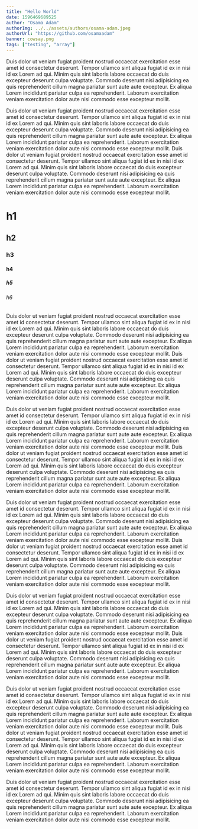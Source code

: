 ```yaml
---
title: "Hello World"
date: 1596469689525
author: "Osama Adam"
authorImg: ../../assets/authors/osama-adam.jpeg
authorUrl: "https://github.com/osamaadam"
banner: cowsay.png
tags: ["testing", "array"]
---
```


Duis dolor ut veniam fugiat proident nostrud occaecat exercitation esse amet id consectetur deserunt. Tempor ullamco sint aliqua fugiat id ex in nisi id ex Lorem ad qui. Minim quis sint laboris labore occaecat do duis excepteur deserunt culpa voluptate. Commodo deserunt nisi adipisicing ea quis reprehenderit cillum magna pariatur sunt aute aute excepteur. Ex aliqua Lorem incididunt pariatur culpa ea reprehenderit. Laborum exercitation veniam exercitation dolor aute nisi commodo esse excepteur mollit.

Duis dolor ut veniam fugiat proident nostrud occaecat exercitation esse amet id consectetur deserunt. Tempor ullamco sint aliqua fugiat id ex in nisi id ex Lorem ad qui. Minim quis sint laboris labore occaecat do duis excepteur deserunt culpa voluptate. Commodo deserunt nisi adipisicing ea quis reprehenderit cillum magna pariatur sunt aute aute excepteur. Ex aliqua Lorem incididunt pariatur culpa ea reprehenderit. Laborum exercitation veniam exercitation dolor aute nisi commodo esse excepteur mollit.
Duis dolor ut veniam fugiat proident nostrud occaecat exercitation esse amet id consectetur deserunt. Tempor ullamco sint aliqua fugiat id ex in nisi id ex Lorem ad qui. Minim quis sint laboris labore occaecat do duis excepteur deserunt culpa voluptate. Commodo deserunt nisi adipisicing ea quis reprehenderit cillum magna pariatur sunt aute aute excepteur. Ex aliqua Lorem incididunt pariatur culpa ea reprehenderit. Laborum exercitation veniam exercitation dolor aute nisi commodo esse excepteur mollit.

# h1
## h2
### h3
#### h4
##### h5
###### h6

Duis dolor ut veniam fugiat proident nostrud occaecat exercitation esse amet id consectetur deserunt. Tempor ullamco sint aliqua fugiat id ex in nisi id ex Lorem ad qui. Minim quis sint laboris labore occaecat do duis excepteur deserunt culpa voluptate. Commodo deserunt nisi adipisicing ea quis reprehenderit cillum magna pariatur sunt aute aute excepteur. Ex aliqua Lorem incididunt pariatur culpa ea reprehenderit. Laborum exercitation veniam exercitation dolor aute nisi commodo esse excepteur mollit.
Duis dolor ut veniam fugiat proident nostrud occaecat exercitation esse amet id consectetur deserunt. Tempor ullamco sint aliqua fugiat id ex in nisi id ex Lorem ad qui. Minim quis sint laboris labore occaecat do duis excepteur deserunt culpa voluptate. Commodo deserunt nisi adipisicing ea quis reprehenderit cillum magna pariatur sunt aute aute excepteur. Ex aliqua Lorem incididunt pariatur culpa ea reprehenderit. Laborum exercitation veniam exercitation dolor aute nisi commodo esse excepteur mollit.

Duis dolor ut veniam fugiat proident nostrud occaecat exercitation esse amet id consectetur deserunt. Tempor ullamco sint aliqua fugiat id ex in nisi id ex Lorem ad qui. Minim quis sint laboris labore occaecat do duis excepteur deserunt culpa voluptate. Commodo deserunt nisi adipisicing ea quis reprehenderit cillum magna pariatur sunt aute aute excepteur. Ex aliqua Lorem incididunt pariatur culpa ea reprehenderit. Laborum exercitation veniam exercitation dolor aute nisi commodo esse excepteur mollit.
Duis dolor ut veniam fugiat proident nostrud occaecat exercitation esse amet id consectetur deserunt. Tempor ullamco sint aliqua fugiat id ex in nisi id ex Lorem ad qui. Minim quis sint laboris labore occaecat do duis excepteur deserunt culpa voluptate. Commodo deserunt nisi adipisicing ea quis reprehenderit cillum magna pariatur sunt aute aute excepteur. Ex aliqua Lorem incididunt pariatur culpa ea reprehenderit. Laborum exercitation veniam exercitation dolor aute nisi commodo esse excepteur mollit.

Duis dolor ut veniam fugiat proident nostrud occaecat exercitation esse amet id consectetur deserunt. Tempor ullamco sint aliqua fugiat id ex in nisi id ex Lorem ad qui. Minim quis sint laboris labore occaecat do duis excepteur deserunt culpa voluptate. Commodo deserunt nisi adipisicing ea quis reprehenderit cillum magna pariatur sunt aute aute excepteur. Ex aliqua Lorem incididunt pariatur culpa ea reprehenderit. Laborum exercitation veniam exercitation dolor aute nisi commodo esse excepteur mollit.
Duis dolor ut veniam fugiat proident nostrud occaecat exercitation esse amet id consectetur deserunt. Tempor ullamco sint aliqua fugiat id ex in nisi id ex Lorem ad qui. Minim quis sint laboris labore occaecat do duis excepteur deserunt culpa voluptate. Commodo deserunt nisi adipisicing ea quis reprehenderit cillum magna pariatur sunt aute aute excepteur. Ex aliqua Lorem incididunt pariatur culpa ea reprehenderit. Laborum exercitation veniam exercitation dolor aute nisi commodo esse excepteur mollit.

Duis dolor ut veniam fugiat proident nostrud occaecat exercitation esse amet id consectetur deserunt. Tempor ullamco sint aliqua fugiat id ex in nisi id ex Lorem ad qui. Minim quis sint laboris labore occaecat do duis excepteur deserunt culpa voluptate. Commodo deserunt nisi adipisicing ea quis reprehenderit cillum magna pariatur sunt aute aute excepteur. Ex aliqua Lorem incididunt pariatur culpa ea reprehenderit. Laborum exercitation veniam exercitation dolor aute nisi commodo esse excepteur mollit.
Duis dolor ut veniam fugiat proident nostrud occaecat exercitation esse amet id consectetur deserunt. Tempor ullamco sint aliqua fugiat id ex in nisi id ex Lorem ad qui. Minim quis sint laboris labore occaecat do duis excepteur deserunt culpa voluptate. Commodo deserunt nisi adipisicing ea quis reprehenderit cillum magna pariatur sunt aute aute excepteur. Ex aliqua Lorem incididunt pariatur culpa ea reprehenderit. Laborum exercitation veniam exercitation dolor aute nisi commodo esse excepteur mollit.

Duis dolor ut veniam fugiat proident nostrud occaecat exercitation esse amet id consectetur deserunt. Tempor ullamco sint aliqua fugiat id ex in nisi id ex Lorem ad qui. Minim quis sint laboris labore occaecat do duis excepteur deserunt culpa voluptate. Commodo deserunt nisi adipisicing ea quis reprehenderit cillum magna pariatur sunt aute aute excepteur. Ex aliqua Lorem incididunt pariatur culpa ea reprehenderit. Laborum exercitation veniam exercitation dolor aute nisi commodo esse excepteur mollit.
Duis dolor ut veniam fugiat proident nostrud occaecat exercitation esse amet id consectetur deserunt. Tempor ullamco sint aliqua fugiat id ex in nisi id ex Lorem ad qui. Minim quis sint laboris labore occaecat do duis excepteur deserunt culpa voluptate. Commodo deserunt nisi adipisicing ea quis reprehenderit cillum magna pariatur sunt aute aute excepteur. Ex aliqua Lorem incididunt pariatur culpa ea reprehenderit. Laborum exercitation veniam exercitation dolor aute nisi commodo esse excepteur mollit.

Duis dolor ut veniam fugiat proident nostrud occaecat exercitation esse amet id consectetur deserunt. Tempor ullamco sint aliqua fugiat id ex in nisi id ex Lorem ad qui. Minim quis sint laboris labore occaecat do duis excepteur deserunt culpa voluptate. Commodo deserunt nisi adipisicing ea quis reprehenderit cillum magna pariatur sunt aute aute excepteur. Ex aliqua Lorem incididunt pariatur culpa ea reprehenderit. Laborum exercitation veniam exercitation dolor aute nisi commodo esse excepteur mollit.
